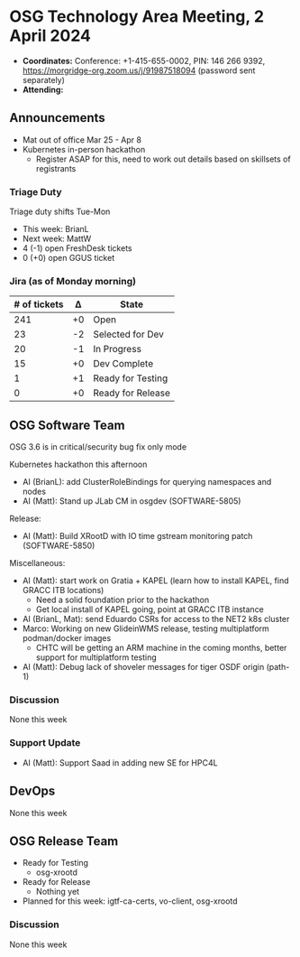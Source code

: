 # OSG Technology Area Meeting, 2 April 2024

-   **Coordinates:** Conference: +1-415-655-0002, PIN: 146 266 9392,
    <https://morgridge-org.zoom.us/j/91987518094> (password sent separately)
-   **Attending:** 

## Announcements

-  Mat out of office Mar 25 - Apr 8
-  Kubernetes in-person hackathon
   -   Register ASAP for this, need to work out details based on skillsets of registrants


### Triage Duty

Triage duty shifts Tue-Mon

-   This week: BrianL
-   Next week: MattW
-   4 (-1) open FreshDesk tickets
-   0 (+0) open GGUS ticket

### Jira (as of Monday morning)

| # of tickets | &Delta; | State             |
|--------------|---------|-------------------|
| 241          | +0      | Open              |
| 23           | -2      | Selected for Dev  |
| 20           | -1      | In Progress       |
| 15           | +0      | Dev Complete      |
| 1            | +1      | Ready for Testing |
| 0            | +0      | Ready for Release |

## OSG Software Team

OSG 3.6 is in critical/security bug fix only mode

Kubernetes hackathon this afternoon
-   AI (BrianL): add ClusterRoleBindings for querying namespaces and nodes
-   AI (Matt): Stand up JLab CM in osgdev (SOFTWARE-5805)

Release:
-   AI (Matt): Build XRootD with IO time gstream monitoring patch (SOFTWARE-5850)

Miscellaneous:
-   AI (Matt): start work on Gratia + KAPEL (learn how to install KAPEL, find GRACC ITB locations)
    -   Need a solid foundation prior to the hackathon
    -   Get local install of KAPEL going, point at GRACC ITB instance
-   AI (BrianL, Mat): send Eduardo CSRs for access to the NET2 k8s cluster
-   Marco: Working on new GlideinWMS release, testing multiplatform podman/docker images
    -   CHTC will be getting an ARM machine in the coming months, better support for multiplatform testing
-   AI (Matt): Debug lack of shoveler messages for tiger OSDF origin (path-1)
### Discussion

None this week

### Support Update

-   AI (Matt): Support Saad in adding new SE for HPC4L

## DevOps

None this week

## OSG Release Team

-   Ready for Testing
    -   osg-xrootd
-   Ready for Release
    -   Nothing yet
-   Planned for this week: igtf-ca-certs, vo-client, osg-xrootd

### Discussion

None this week
